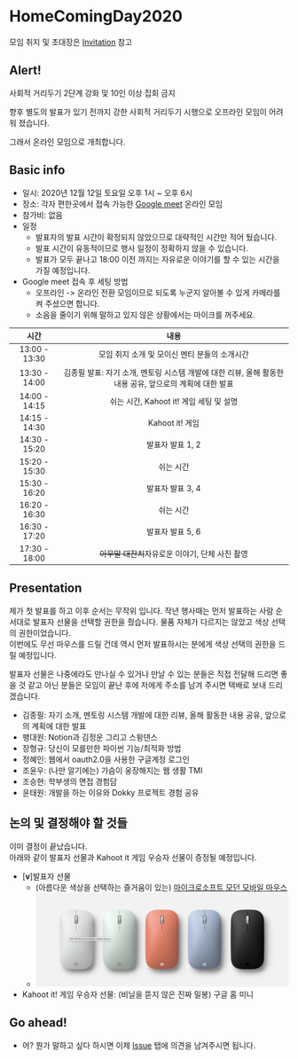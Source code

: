 # HomeComingDay2020

모임 취지 및 초대장은 [Invitation](Invitation.md) 참고

## Alert!

사회적 거리두기 2단계 강화 및 10인 이상 집회 금지

향후 별도의 발표가 있기 전까지 강한 사회적 거리두기 시행으로 오프라인 모임이 어려워 졌습니다.

그래서 온라인 모임으로 개최합니다.

## Basic info

- 일시: 2020년 12월 12일 토요일 오후 1시 ~ 오후 6시
- 장소: 각자 편한곳에서 접속 가능한 [Google meet](https://meet.google.com/zab-msec-uaa) 온라인 모임
- 참가비: 없음
- 일정
  - 발표자의 발표 시간이 확정되지 않았으므로 대략적인 시간만 적어 뒀습니다.
  - 발표 시간이 유동적이므로 행사 일정이 정확하지 않을 수 있습니다.
  - 발표가 모두 끝나고 18:00 이전 까지는 자유로운 이야기를 할 수 있는 시간을 가질 예정입니다.
- Google meet 접속 후 세팅 방법
  - 오프라인 -> 온라인 전환 모임이므로 되도록 누군지 알아볼 수 있게 카메라를 켜 주셨으면 합니다.
  - 소음을 줄이기 위해 말하고 있지 않은 상황에서는 마이크를 꺼주세요.

| 시간 | 내용 |
|:----:|:----:|
| 13:00 - 13:30 | 모임 취지 소개 및 모이신 멘티 분들의 소개시간 |
| 13:30 - 14:00 | 김종필 발표: 자기 소개, 멘토링 시스템 개발에 대한 리뷰, 올해 활동한 내용 공유, 앞으로의 계획에 대한 발표 |
| 14:00 - 14:15 | 쉬는 시간, Kahoot it! 게임 세팅 및 설명 |
| 14:15 - 14:30 | Kahoot it! 게임 |
| 14:30 - 15:20 | 발표자 발표 1, 2 |
| 15:20 - 15:30 | 쉬는 시간 |
| 15:30 - 16:20 | 발표자 발표 3, 4 |
| 16:20 - 16:30 | 쉬는 시간 |
| 16:30 - 17:20 | 발표자 발표 5, 6 |
| 17:30 - 18:00 | ~~아무말 대잔치~~자유로운 이야기, 단체 사진 촬영 |

## Presentation

제가 첫 발표를 하고 이후 순서는 무작위 입니다.
작년 행사때는 먼저 발표하는 사람 순서대로 발표자 선물을 선택할 권한을 줬습니다. 물품 자체가 다르지는 않았고 색상 선택의 권한이었습니다.\
이번에도 무선 마우스를 드릴 건데 역시 먼저 발표하시는 분에게 색상 선택의 권한을 드릴 예정입니다.

발표자 선물은 나중에라도 만나실 수 있거나 만날 수 있는 분들은 직접 전달해 드리면 좋을 것 같고
아닌 분들은 모임이 끝난 후에 저에게 주소를 남겨 주시면 택배로 보내 드리겠습니다.

- 김종필: 자기 소개, 멘토링 시스템 개발에 대한 리뷰, 올해 활동한 내용 공유, 앞으로의 계획에 대한 발표
- 팽대원: Notion과 김정운 그리고 스윙댄스
- 장형규: 당신이 모를만한 파이썬 기능/최적화 방법
- 정혜인: 웹에서 oauth2.0을 사용한 구글계정 로그인
- 조윤우: (나만 알기에는) 가슴이 웅장해지는 웹 생활 TMI
- 조승현: 학부생의 면접 경험담
- 윤태원: 개발을 하는 이유와 Dokky 프로젝트 경험 공유

## 논의 및 결정해야 할 것들

이미 결정이 끝났습니다.\
아래와 같이 발표자 선물과 Kahoot it 게임 우승자 선물이 증정될 예정입니다.

- [**v**]발표자 선물
  - (아름다운 색상을 선택하는 즐거움이 있는) [마이크로소프트 모던 모바일 마우스](https://www.microsoft.com/ko-kr/accessories/products/mice/microsoft-modern-mobile-mouse?activetab=overview:primaryr2)
  - ![ModernMobileMouse](ModernMobileMouse.png)
- Kahoot it! 게임 우승자 선물: (비닐을 뜯지 않은 진짜 밀봉) 구글 홈 미니

## Go ahead!

- 어? 뭔가 말하고 싶다 하시면 이제 [Issue](https://github.com/ThinkAboutSoftware/HomeComingDay2020/issues) 탭에 의견을 남겨주시면 됩니다.
